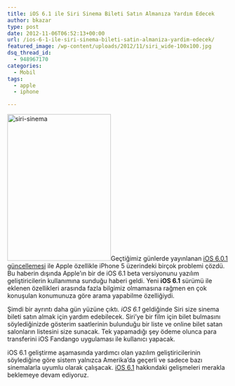 ```yaml
---
title: iOS 6.1 ile Siri Sinema Bileti Satın Almanıza Yardım Edecek
author: bkazar
type: post
date: 2012-11-06T06:52:13+00:00
url: /ios-6-1-ile-siri-sinema-bileti-satin-almaniza-yardim-edecek/
featured_image: /wp-content/uploads/2012/11/siri_wide-100x100.jpg
dsq_thread_id:
  - 948967170
categories:
  - Mobil
tags:
  - apple
  - iphone

---
```

<img class="alignright  wp-image-8994" title="siri-sinema" src="https://www.murekkep.org/wp-content/uploads/2012/11/siri-sinema.jpg" alt="siri-sinema" width="236" height="335" srcset="https://www.murekkep.org/wp-content/uploads/2012/11/siri-sinema.jpg 491w, https://www.murekkep.org/wp-content/uploads/2012/11/siri-sinema-281x400.jpg 281w, https://www.murekkep.org/wp-content/uploads/2012/11/siri-sinema-35x50.jpg 35w" sizes="(max-width: 236px) 100vw, 236px" />Geçtiğimiz günlerde yayınlanan [iOS 6.0.1 güncellemesi][1] ile Apple özellikle iPhone 5 üzerindeki birçok problemi çözdü. Bu haberin dışında Apple’ın bir de iOS 6.1 beta versiyonunu yazılım geliştiricilerin kullanımına sunduğu haberi geldi. Yeni **iOS 6.1** sürümü ile eklenen özellikleri arasında fazla bilgimiz olmamasına rağmen en çok konuşulan konumunuza göre arama yapabilme özelliğiydi.

Şimdi bir ayrıntı daha gün yüzüne çıktı. _iOS 6.1_ geldiğinde Siri size sinema bileti satın almak için yardım edebilecek. Siri’ye bir film için bilet bulmasını söylediğinizde gösterim saatlerinin bulunduğu bir liste ve online bilet satan salonların listesini size sunacak. Tek yapamadığı şey ödeme olunca para transferini iOS Fandango uygulaması ile kullanıcı yapacak.

iOS 6.1 geliştirme aşamasında yardımcı olan yazılım geliştiricilerinin söylediğine göre sistem yalnızca Amerika’da geçerli ve sadece bazı sinemalarla uyumlu olarak çalışacak. <span style="text-decoration: underline;">iOS 6.1</span> hakkındaki gelişmeleri merakla beklemeye devam ediyoruz.

 [1]: https://wp.me/p1eJph-2jC "ios 6.0.1"